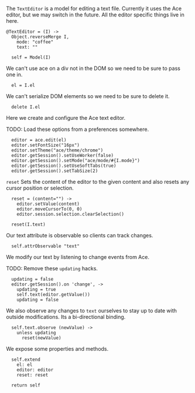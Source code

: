 The `TextEditor` is a model for editing a text file. Currently it uses the Ace
editor, but we may switch in the future. All the editor specific things live in
here.

    @TextEditor = (I) ->
      Object.reverseMerge I,
        mode: "coffee"
        text: ""

      self = Model(I)

We can't use ace on a div not in the DOM so we need to be sure to pass one in.

      el = I.el

We can't serialize DOM elements so we need to be sure to delete it.

      delete I.el

Here we create and configure the Ace text editor.

TODO: Load these options from a preferences somewhere.

      editor = ace.edit(el)
      editor.setFontSize("16px")
      editor.setTheme("ace/theme/chrome")
      editor.getSession().setUseWorker(false)
      editor.getSession().setMode("ace/mode/#{I.mode}")
      editor.getSession().setUseSoftTabs(true)
      editor.getSession().setTabSize(2)

`reset` Sets the content of the editor to the given content and also resets any
cursor position or selection.

      reset = (content="") ->
        editor.setValue(content)
        editor.moveCursorTo(0, 0)
        editor.session.selection.clearSelection()
    
      reset(I.text)

Our text attribute is observable so clients can track changes.

      self.attrObservable "text"

We modify our text by listening to change events from Ace.

TODO: Remove these `updating` hacks.

      updating = false
      editor.getSession().on 'change', ->
        updating = true
        self.text(editor.getValue())
        updating = false

We also observe any changes to `text` ourselves to stay up to date with outside
modifications. Its a bi-directional binding.

      self.text.observe (newValue) ->
        unless updating
          reset(newValue)

We expose some properties and methods.

      self.extend
        el: el
        editor: editor
        reset: reset
    
      return self

